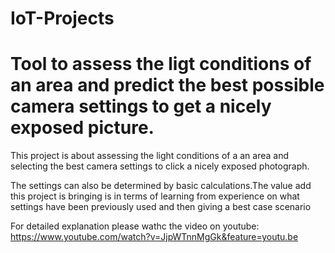# IoT-Projects
# Tool to assess the ligt conditions of an area and predict the best possible camera settings to get a nicely exposed picture.

This project is about assessing the light conditions of a an area and selecting the best camera settings to click a nicely exposed photograph.

The settings can also be determined by basic calculations.The value add this project is bringing is in terms of learning from experience on what settings have been previously used and then giving a best case scenario 

For detailed explanation please wathc the video on youtube:
https://www.youtube.com/watch?v=JjpWTnnMgGk&feature=youtu.be

